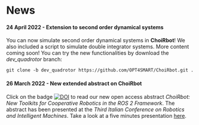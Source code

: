 # News

#### 24 April 2022 - Extension to second order dynamical systems

You can now simulate second order dynamical systems in **ChoiRbot**! 
We also included a script to simulate double integrator systems. More content coming soon! 
You can try the new functionalities by download the *dev_quadrotor* branch:

	git clone -b dev_quadrotor https://github.com/OPT4SMART/ChoiRbot.git .
	

#### 26 March 2022 - New extended abstract on **ChoiRbot**

Click on the badge [![DOI](https://zenodo.org/badge/DOI/10.5281/zenodo.6367979.svg)](https://doi.org/10.5281/zenodo.6367979) to read our new open access abstract *ChoiRbot: New Toolkits for Cooperative Robotics in the ROS 2 Framework*.
The abstract has been presented at the *Third Italian Conference on Robotics and Intelligent Machines*. 
Take a look at a five minutes presentation [here](https://youtu.be/2wb3RD0431Q).